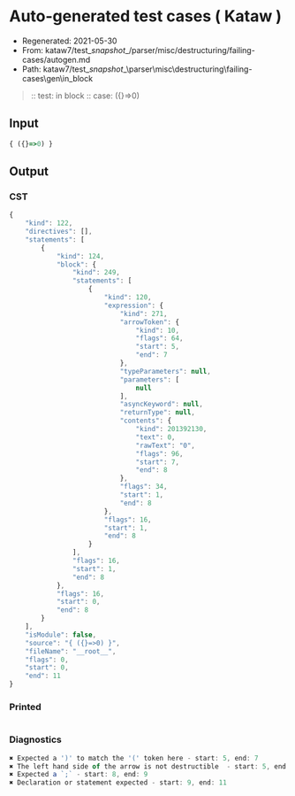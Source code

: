 # Auto-generated test cases ( Kataw )
- Regenerated: 2021-05-30
- From: kataw7/test\__snapshot__/parser/misc/destructuring/failing-cases/autogen.md
- Path: kataw7/test\__snapshot__\parser\misc\destructuring\failing-cases\gen\in_block
> :: test: in block
> :: case: ({}=>0)
## Input

`````js
{ ({}=>0) }
`````
## Output

### CST

```javascript
{
    "kind": 122,
    "directives": [],
    "statements": [
        {
            "kind": 124,
            "block": {
                "kind": 249,
                "statements": [
                    {
                        "kind": 120,
                        "expression": {
                            "kind": 271,
                            "arrowToken": {
                                "kind": 10,
                                "flags": 64,
                                "start": 5,
                                "end": 7
                            },
                            "typeParameters": null,
                            "parameters": [
                                null
                            ],
                            "asyncKeyword": null,
                            "returnType": null,
                            "contents": {
                                "kind": 201392130,
                                "text": 0,
                                "rawText": "0",
                                "flags": 96,
                                "start": 7,
                                "end": 8
                            },
                            "flags": 34,
                            "start": 1,
                            "end": 8
                        },
                        "flags": 16,
                        "start": 1,
                        "end": 8
                    }
                ],
                "flags": 16,
                "start": 1,
                "end": 8
            },
            "flags": 16,
            "start": 0,
            "end": 8
        }
    ],
    "isModule": false,
    "source": "{ ({}=>0) }",
    "fileName": "__root__",
    "flags": 0,
    "start": 0,
    "end": 11
}
```

### Printed

```javascript

```

### Diagnostics

```javascript
✖ Expected a ')' to match the '(' token here - start: 5, end: 7
✖ The left hand side of the arrow is not destructible  - start: 5, end: 7
✖ Expected a `;` - start: 8, end: 9
✖ Declaration or statement expected - start: 9, end: 11

```

